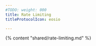 ```yaml
---
#TODO: weight: 000
title: Rate Limiting
titleProtocolIcon: eosio

---
```


{% content "shared/rate-limiting.md" %}
